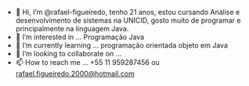 - 👋 Hi, I’m @rafael-figueiredo, tenho 21 anos, estou cursando Análise e desenvolvimento de sistemas na UNICID, gosto muito de programar e principalmente na linguagem Java.
- 👀 I’m interested in ... Programação Java
- 🌱 I’m currently learning ... programação orientada objeto em Java
- 💞️ I’m looking to collaborate on ...
- 📫 How to reach me ... +55 11 959287456 ou rafael.figueiredo.2000@hotmail.com

<!---
rafael-figueiredo/rafael-figueiredo is a ✨ special ✨ repository because its `README.md` (this file) appears on your GitHub profile.
You can click the Preview link to take a look at your changes.
--->
